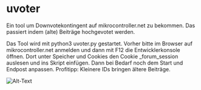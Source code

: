 # uvoter
Ein tool um Downvotekontingent auf mikrocontroller.net zu bekommen. Das passiert indem (alte) Beiträge hochgevotet werden.

Das Tool wird mit python3 uvoter.py gestartet. Vorher bitte im Browser auf mikrocontroller.net anmelden und dann mit F12 die Entwicklerkonsole öffnen. Dort unter Speicher und Cookies den Cookie _forum_session auslesen und ins Skript einfügen. Dann bei Bedarf noch dem Start und Endpost anpassen. Profitipp: Kleinere IDs bringen ältere Beiträge.

![Alt-Text](https://www.mikrocontroller.net/topic/vote_post?id=7491901&rating=1)
